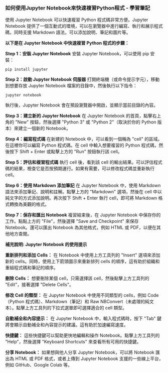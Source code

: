 ### **如何使用Jupyter Notebook來快速複習Python程式** - 學習筆記
使用 Jupyter Notebook 可以快速複習 Python 程式碼非常方便。Jupyter Notebook 提供了一個互動式的環境，可以在瀏覽器中進行編寫、執行和展示程式碼，同時支援 Markdown 語法，可以添加說明、筆記和圖片等。

**以下是在 Jupyter Notebook 中快速複習 Python 程式的步驟：**

**Step 1：安裝 Jupyter Notebook**
安裝 Jupyter Notebook，可以使用 pip 安裝：

```
pip install jupyter
```

**Step 2：啟動 Jupyter Notebook 伺服器**
打開終端機（或命令提示字元），移動到想要存放 Jupyter Notebook 檔案的目錄中，然後執行以下指令：

```
jupyter notebook
```

執行後，Jupyter Notebook 會在預設瀏覽器中開啟，並顯示當前目錄的內容。

**Step 3：建立新的 Jupyter Notebook**
在 Jupyter Notebook 的首頁，點擊右上角的 "New" 按鈕，然後選擇 "Python 3" 或 "Python 2"（取決於你的 Python 版本）來建立一個新的 Notebook。

**Step 4：編寫程式碼**
在新建的 Notebook 中，可以看到一個稱為 "cell" 的區域。在這裡你可以編寫 Python 程式碼。在 cell 中輸入想要複習的 Python 程式碼，然後按下 Shift + Enter 或點擊上方的 "Run" 按鈕執行該 cell。

**Step 5：評估和複習程式碼**
執行 cell 後，看到該 cell 的輸出結果。可以評估程式碼的結果，檢查它是否按預期運行。如果有需要，可以修改程式碼並重新執行 cell。

**Step 6：使用 Markdown 添加筆記**
在 Jupyter Notebook 中，使用 Markdown 語法來添加筆記、說明和註解。點擊上方的 "Markdown" 選項，然後在 cell 中以純文字的方式添加說明。再次按下 Shift + Enter 執行 cell，即可將 Markdown 格式轉換為美觀的格式。

**Step 7：保存和匯出 Notebook**
複習結束後，在 Jupyter Notebook 中保存你的工作。點點上方的 "File"，然後選擇 "Save and Checkpoint" 來保存 Notebook。還可以匯出 Notebook 為其他格式，例如 HTML 或 PDF，以便在其他地方查閱。

**補充說明:  Jupyter Notebook 的使用提示**

**重新排列和添加 Cells：** 在 Notebook 中使用上方工具列的 "Insert" 選項來添加新的 cells。同時，使用上下箭頭圖示來重新排列 cells 的順序，這有助於組織和重組程式碼和筆記的順序。

**刪除 Cells：** 想要刪除某個 cell，只需選擇該 cell，然後點擊上方工具列的 "Edit"，接著選擇 "Delete Cells"。

**修改 Cell 的類型：** 在 Jupyter Notebook 中使用不同類型的 cells，例如 Code（Python 程式碼）、Markdown（筆記）和 Raw NBConvert（未處理的純文本）。點擊上方工具列的下拉式選單即可選擇適合的 cell 類型。

**自動補全和內容提示：** 在 Jupyter Notebook 中，輸入程式碼時，按下 "Tab" 鍵將會顯示自動補全和內容提示的建議。這有助於加速編寫速度。

**快捷鍵：** 這些快捷鍵可以幫助更快地編輯和操作 Notebook。點擊上方工具列的 "Help"，然後選擇 "Keyboard Shortcuts" 來查看所有可用的快捷鍵。

**分享 Notebook：** 如果想與他人分享 Jupyter Notebook，可以將 Notebook 匯出為 HTML 或 PDF 格式，或者上傳到 Jupyter Notebook 支援的一些線上平台，例如 GitHub、Google Colab 等。
